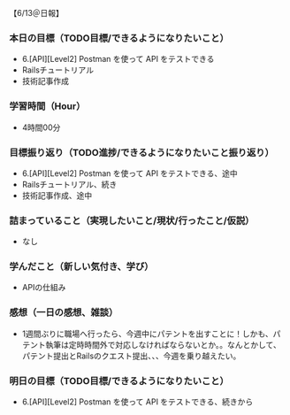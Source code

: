 【6/13＠日報】
### 本日の目標（TODO目標/できるようになりたいこと）
- 6.[API][Level2] Postman を使って API をテストできる
- Railsチュートリアル
- 技術記事作成
### 学習時間（Hour）
- 4時間00分
### 目標振り返り（TODO進捗/できるようになりたいこと振り返り）
- 6.[API][Level2] Postman を使って API をテストできる、途中
- Railsチュートリアル、続き
- 技術記事作成、途中
### 詰まっていること（実現したいこと/現状/行ったこと/仮説）
- なし
### 学んだこと（新しい気付き、学び）
- APIの仕組み
### 感想（一日の感想、雑談）
- 1週間ぶりに職場へ行ったら、今週中にパテントを出すことに！しかも、パテント執筆は定時時間外で対応しなければならないとか。。なんとかして、パテント提出とRailsのクエスト提出、、、今週を乗り越えたい。
### 明日の目標（TODO目標/できるようになりたいこと）
- 6.[API][Level2] Postman を使って API をテストできる、続きから
